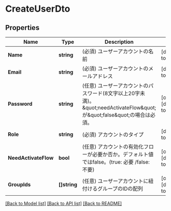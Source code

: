 # CreateUserDto

## Properties
Name | Type | Description | Notes
------------ | ------------- | ------------- | -------------
**Name** | **string** | (必須) ユーザーアカウントの名前 | [default to null]
**Email** | **string** | (必須) ユーザーアカウントのメールアドレス | [default to null]
**Password** | **string** | (任意) ユーザーアカウントのパスワード(8文字以上20字未満)。\&quot;needActivateFlow\&quot;が\&quot;false\&quot;の場合は必須。 | [optional] [default to null]
**Role** | **string** | (必須) アカウントのタイプ | [default to null]
**NeedActivateFlow** | **bool** | (任意) アカウントの有効化フローが必要か否か。デフォルト値ではfalse。(true: 必要 /false: 不要) | [optional] [default to null]
**GroupIds** | **[]string** | (任意) ユーザーアカウントに紐付けるグループのIDの配列 | [optional] [default to null]

[[Back to Model list]](../README.md#documentation-for-models) [[Back to API list]](../README.md#documentation-for-api-endpoints) [[Back to README]](../README.md)

